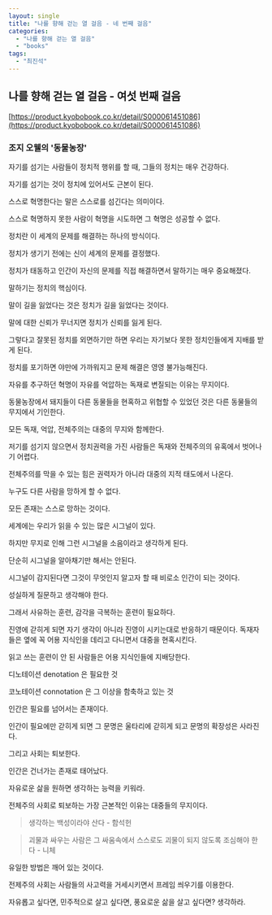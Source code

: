 ```yaml
---
layout: single
title: "나를 향해 걷는 열 걸음 - 네 번째 걸음"
categories:
  - "나를 향해 걷는 열 걸음"
  - "books"
tags:
  - "최진석"
---
```


## 나를 향해 걷는 열 걸음 - 여섯 번째 걸음

[https://product.kyobobook.co.kr/detail/S000061451086](https://product.kyobobook.co.kr/detail/S000061451086)

### 조지 오웰의 '동물농장'

자기를 섬기는 사람들이 정치적 행위를 할 때, 그들의 정치는 매우 건강하다.

자기를 섬기는 것이 정치에 있어서도 근본이 된다.

스스로 혁명한다는 말은 스스로를 섬긴다는 의미이다.

스스로 혁명하지 못한 사람이 혁명을 시도하면 그 혁명은 성공할 수 없다.

정치란 이 세계의 문제를 해결하는 하나의 방식이다.

정치가 생기기 전에는 신이 세계의 문제를 결정했다.

정치가 태동하고 인간이 자신의 문제를 직접 해결하면서 말하기는 매우 중요해졌다.

말하기는 정치의 핵심이다.

말이 길을 잃었다는 것은 정치가 길을 잃었다는 것이다.

말에 대한 신뢰가 무너지면 정치가 신뢰를 잃게 된다.

그렇다고 잘못된 정치를 외면하기만 하면 우리는 자기보다 못한 정치인들에게 지배를 받게 된다.

정치를 포기하면 야만에 가까워지고 문제 해결은 영영 불가능해진다.

자유를 추구하던 혁명이 자유를 억압하는 독재로 변질되는 이유는 무지이다.

동물농장에서 돼지들이 다른 동물들을 현혹하고 위협할 수 있었던 것은 다른 동물들의 무지에서 기인한다.

모든 독재, 억압, 전체주의는 대중의 무지와 함께한다.

저기를 섬기지 않으면서 정치권력을 가진 사람들은 독재와 전체주의의 유혹에서 벗어나기 어렵다.

전체주의를 막을 수 있는 힘은 권력자가 아니라 대중의 지적 태도에서 나온다.

누구도 다른 사람을 망하게 할 수 없다.

모든 존재는 스스로 망하는 것이다.

세계에는 우리가 읽을 수 있는 많은 시그널이 있다.

하지만 무지로 인해 그런 시그널을 소음이라고 생각하게 된다.

단순히 시그널을 알아채기만 해서는 안된다.

시그널이 감지된다면 그것이 무엇인지 알고자 할 때 비로소 인간이 되는 것이다.

성실하게 질문하고 생각해야 한다.

그래서 사유하는 훈련, 감각을 극복하는 훈련이 필요하다.

진영에 갇히게 되면 자기 생각이 아니라 진영이 시키는대로 반응하기 때문이다.
독재자들은 옆에 꼭 어용 지식인을 데리고 다니면서 대중을 현혹시킨다.

읽고 쓰는 훈련이 안 된 사람들은 어용 지식인들에 지배당한다.

디노테이션 denotation 은 필요한 것

코노테이션 connotation 은 그 이상을 함축하고 있는 것

인간은 필요를 넘어서는 존재이다.

인간이 필요에만 갇히게 되면 그 문명은 울타리에 갇히게 되고 문명의 확장성은 사라진다.

그리고 사회는 퇴보한다.

인간은 건너가는 존재로 태어났다.

자유로운 삶을 원하면 생각하는 능력을 키워라.

전체주의 사회로 퇴보하는 가장 근본적인 이유는 대중들의 무지이다.

> 생각하는 백성이라야 산다 - 함석헌

> 괴물과 싸우는 사람은 그 싸움속에서 스스로도 괴물이 되지 않도록 조심해야 한다 - 니체

유일한 방법은 깨어 있는 것이다.

전제주의 사회는 사람들의 사고력을 거세시키면서 프레임 씌우기를 이용한다.

자유롭고 싶다면, 민주적으로 살고 싶다면, 풍요로운 삶을 살고 싶다면? 생각하라.
